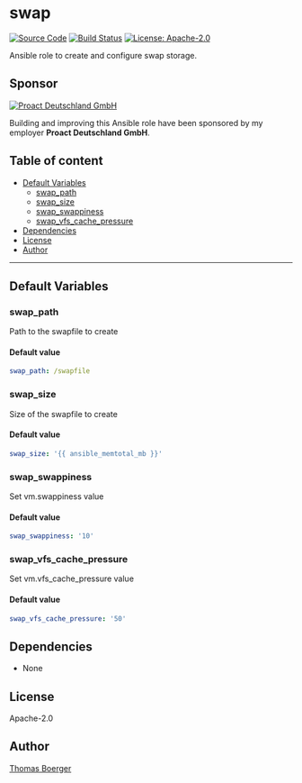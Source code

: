 # swap

[![Source Code](https://img.shields.io/badge/github-source%20code-blue?logo=github&logoColor=white)](https://github.com/rolehippie/swap) [![Build Status](https://img.shields.io/drone/build/rolehippie/swap/master?logo=drone)](https://cloud.drone.io/rolehippie/swap) [![License: Apache-2.0](https://img.shields.io/github/license/rolehippie/swap)](https://github.com/rolehippie/swap/blob/master/LICENSE) 

Ansible role to create and configure swap storage. 

## Sponsor 

[![Proact Deutschland GmbH](https://proact.eu/wp-content/uploads/2020/03/proact-logo.png)](https://proact.eu) 

Building and improving this Ansible role have been sponsored by my employer **Proact Deutschland GmbH**.

## Table of content

* [Default Variables](#default-variables)
  * [swap_path](#swap_path)
  * [swap_size](#swap_size)
  * [swap_swappiness](#swap_swappiness)
  * [swap_vfs_cache_pressure](#swap_vfs_cache_pressure)
* [Dependencies](#dependencies)
* [License](#license)
* [Author](#author)

---

## Default Variables

### swap_path

Path to the swapfile to create

#### Default value

```YAML
swap_path: /swapfile
```

### swap_size

Size of the swapfile to create

#### Default value

```YAML
swap_size: '{{ ansible_memtotal_mb }}'
```

### swap_swappiness

Set vm.swappiness value

#### Default value

```YAML
swap_swappiness: '10'
```

### swap_vfs_cache_pressure

Set vm.vfs_cache_pressure value

#### Default value

```YAML
swap_vfs_cache_pressure: '50'
```

## Dependencies

* None

## License

Apache-2.0

## Author

[Thomas Boerger](https://github.com/tboerger)
